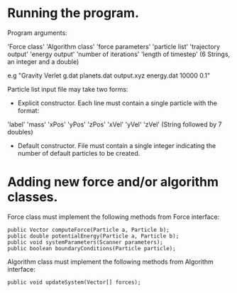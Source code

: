 # Running the program.

Program arguments: 

'Force class' 'Algorithm class' 'force parameters' 'particle list' 'trajectory output' 'energy output' 'number of iterations' 'length of timestep' (6 Strings, an integer and a double)

e.g "Gravity Verlet g.dat planets.dat output.xyz energy.dat 10000 0.1"

Particle list input file may take two forms:

- Explicit constructor. Each line must contain a single particle with the format: 

'label' 'mass' 'xPos' 'yPos' 'zPos' 'xVel' 'yVel' 'zVel' (String followed by 7 doubles)

- Default constructor. File must contain a single integer indicating the number of default particles to be created.

# Adding new force and/or algorithm classes.

Force class must implement the following methods from Force interface:

	public Vector computeForce(Particle a, Particle b);
	public double potentialEnergy(Particle a, Particle b);
	public void systemParameters(Scanner parameters);
	public boolean boundaryConditions(Particle particle);
	
Algorithm class must implement the following methods from Algorithm interface:

	public void updateSystem(Vector[] forces);
